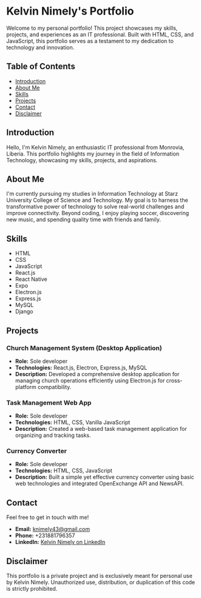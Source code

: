 # Kelvin Nimely's Portfolio

Welcome to my personal portfolio! This project showcases my skills, projects, and experiences as an IT professional. Built with HTML, CSS, and JavaScript, this portfolio serves as a testament to my dedication to technology and innovation.

## Table of Contents

- [Introduction](#introduction)
- [About Me](#about-me)
- [Skills](#skills)
- [Projects](#projects)
- [Contact](#contact)
- [Disclaimer](#Disclaimer)

## Introduction

Hello, I'm Kelvin Nimely, an enthusiastic IT professional from Monrovia, Liberia. This portfolio highlights my journey in the field of Information Technology, showcasing my skills, projects, and aspirations.

## About Me

I'm currently pursuing my studies in Information Technology at Starz University College of Science and Technology. My goal is to harness the transformative power of technology to solve real-world challenges and improve connectivity. Beyond coding, I enjoy playing soccer, discovering new music, and spending quality time with friends and family.

## Skills

- HTML
- CSS
- JavaScript
- React.js
- React Native
- Expo
- Electron.js
- Express.js
- MySQL
- Django

## Projects

### Church Management System (Desktop Application)

- **Role:** Sole developer
- **Technologies:** React.js, Electron, Express.js, MySQL
- **Description:** Developed a comprehensive desktop application for managing church operations efficiently using Electron.js for cross-platform compatibility.

### Task Management Web App

- **Role:** Sole developer
- **Technologies:** HTML, CSS, Vanilla JavaScript
- **Description:** Created a web-based task management application for organizing and tracking tasks.

### Currency Converter

- **Role:** Sole developer
- **Technologies:** HTML, CSS, JavaScript
- **Description:** Built a simple yet effective currency converter using basic web technologies and integrated OpenExchange API and NewsAPI.

## Contact

Feel free to get in touch with me!

- **Email:** [knimely43@gmail.com](mailto:knimely43@gmail.com)
- **Phone:** +231881796357
- **LinkedIn:** [Kelvin Nimely on LinkedIn](https://www.linkedin.com/in/kelvin-nimely-a790b8319)
  
## Disclaimer

This portfolio is a private project and is exclusively meant for personal use by Kelvin Nimely. Unauthorized use, distribution, or duplication of this code is strictly prohibited.
